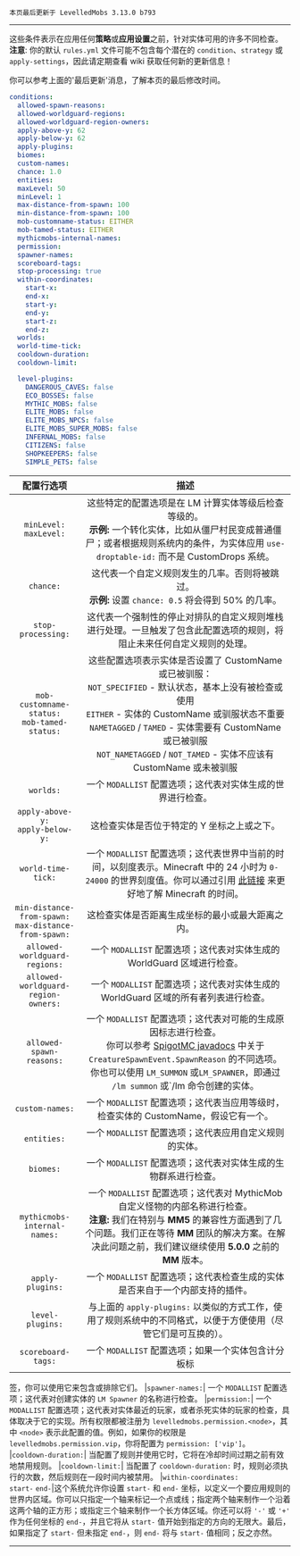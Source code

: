 ```
本页最后更新于 LevelledMobs 3.13.0 b793
```

---

这些条件表示在应用任何**策略**或**应用设置**之前，针对实体可用的许多不同检查。
**注意**: 你的默认 `rules.yml` 文件可能不包含每个潜在的 `condition`、`strategy` 或 `apply-settings`，因此请定期查看 wiki 获取任何新的更新信息！

你可以参考上面的'最后更新'消息，了解本页的最后修改时间。

```yml
conditions:
  allowed-spawn-reasons:
  allowed-worldguard-regions:
  allowed-worldguard-region-owners:
  apply-above-y: 62
  apply-below-y: 62
  apply-plugins:
  biomes:
  custom-names:
  chance: 1.0
  entities:
  maxLevel: 50
  minLevel: 1
  max-distance-from-spawn: 100
  min-distance-from-spawn: 100
  mob-customname-status: EITHER
  mob-tamed-status: EITHER
  mythicmobs-internal-names:
  permission:
  spawner-names:
  scoreboard-tags:
  stop-processing: true
  within-coordinates:
    start-x:
    end-x:
    start-y:
    end-y:
    start-z:
    end-z:
  worlds:
  world-time-tick:
  cooldown-duration:
  cooldown-limit:

  level-plugins:
    DANGEROUS_CAVES: false
    ECO_BOSSES: false
    MYTHIC_MOBS: false
    ELITE_MOBS: false
    ELITE_MOBS_NPCS: false
    ELITE_MOBS_SUPER_MOBS: false
    INFERNAL_MOBS: false
    CITIZENS: false
    SHOPKEEPERS: false
    SIMPLE_PETS: false
```

|                         配置行选项                         |                                                                                                                                                                        描述                                                                                                                                                                        |
| :--------------------------------------------------------: | :------------------------------------------------------------------------------------------------------------------------------------------------------------------------------------------------------------------------------------------------------------------------------------------------------------------------------------------------: |
|                `minLevel:`<br />`maxLevel:`                |                                                                          这些特定的配置选项是在 LM 计算实体等级后检查等级的。<br />**示例:** 一个转化实体，比如从僵尸村民变成普通僵尸；或者根据规则系统内的条件，为实体应用 `use-droptable-id:` 而不是 CustomDrops 系统。                                                                          |
|                         `chance:`                          |                                                                                                                       这代表一个自定义规则发生的几率。否则将被跳过。<br />**示例:** 设置 `chance: 0.5` 将会得到 50% 的几率。                                                                                                                       |
|                     `stop-processing:`                     |                                                                                                               这代表一个强制性的停止对排队的自定义规则堆栈进行处理。一旦触发了包含此配置选项的规则，将阻止未来任何自定义规则的处理。                                                                                                               |
|     `mob-customname-status:`<br />`mob-tamed-status:`      |                     这些配置选项表示实体是否设置了 CustomName 或已被驯服：<br />`NOT_SPECIFIED` - 默认状态，基本上没有被检查或使用<br />`EITHER` - 实体的 CustomName 或驯服状态不重要<br />`NAMETAGGED` / `TAMED` - 实体需要有 CustomName 或已被驯服<br />`NOT_NAMETAGGED` / `NOT_TAMED` - 实体不应该有 CustomName 或未被驯服                      |
|                         `worlds:`                          |                                                                                                                                            一个 `MODALLIST` 配置选项；这代表对实体生成的世界进行检查。                                                                                                                                             |
|           `apply-above-y:`<br />`apply-below-y:`           |                                                                                                                                                    这检查实体是否位于特定的 Y 坐标之上或之下。                                                                                                                                                     |
|                     `world-time-tick:`                     |                                                  一个 `MODALLIST` 配置选项；这代表世界中当前的时间，以刻度表示。Minecraft 中的 24 小时为 `0-24000` 的世界刻度值。你可以通过引用 [此链接](https://minecraft.fandom.com/wiki/Daylight_cycle#24-hour_Minecraft_day) 来更好地了解 Minecraft 的时间。                                                   |
| `min-distance-from-spawn:`<br />`max-distance-from-spawn:` |                                                                                                                                                  这检查实体是否距离生成坐标的最小或最大距离之内。                                                                                                                                                  |
|               `allowed-worldguard-regions:`                |                                                                                                                                      一个 `MODALLIST` 配置选项；这代表对实体生成的 WorldGuard 区域进行检查。                                                                                                                                       |
|            `allowed-worldguard-region-owners:`             |                                                                                                                                一个 `MODALLIST` 配置选项；这代表对实体生成的 WorldGuard 区域的所有者列表进行检查。                                                                                                                                 |
|                  `allowed-spawn-reasons:`                  | 一个 `MODALLIST` 配置选项；这代表对可能的生成原因标志进行检查。<br />你可以参考 [SpigotMC javadocs](https://hub.spigotmc.org/javadocs/bukkit/org/bukkit/event/entity/CreatureSpawnEvent.SpawnReason.html) 中关于 `CreatureSpawnEvent.SpawnReason` 的不同选项。你也可以使用 `LM_SUMMON` 或`LM_SPAWNER`，即通过 `/lm summon` 或`/lm 命令创建的实体。 |
|                      `custom-names:`                       |                                                                                                                                一个 `MODALLIST` 配置选项；这代表当应用等级时，检查实体的 CustomName，假设它有一个。                                                                                                                                |
|                        `entities:`                         |                                                                                                                                              一个 `MODALLIST` 配置选项；这代表应用自定义规则的实体。                                                                                                                                               |
|                         `biomes:`                          |                                                                                                                                          一个 `MODALLIST` 配置选项；这代表对实体生成的生物群系进行检查。                                                                                                                                           |
|                `mythicmobs-internal-names:`                |                                                 一个 `MODALLIST` 配置选项；这代表对 MythicMob 自定义怪物的内部名称进行检查。<br />**注意:** 我们在特别与 **MM5** 的兼容性方面遇到了几个问题。我们正在等待 **MM** 团队的解决方案。在解决此问题之前，我们建议继续使用 **5.0.0** 之前的 **MM** 版本。                                                 |
|                      `apply-plugins:`                      |                                                                                                                                   一个 `MODALLIST` 配置选项；这代表检查生成的实体是否来自于一个内部支持的插件。                                                                                                                                    |
|                      `level-plugins:`                      |                                                                                                                   与上面的 `apply-plugins:` 以类似的方式工作，使用了规则系统中的不同格式，以便于方便使用（尽管它们是可互换的）。                                                                                                                   |
|                     `scoreboard-tags:`                     |                                                                                                                                                一个 `MODALLIST` 配置选项；如果一个实体包含计分板标                                                                                                                                                 |

签，你可以使用它来包含或排除它们。
|`spawner-names:`| 一个 `MODALLIST` 配置选项；这代表对创建实体的 `LM Spawner` 的名称进行检查。
|`permission:`| 一个 `MODALLIST` 配置选项；这代表对实体最近的玩家，或者杀死实体的玩家的检查，具体取决于它的实现。所有权限都被注册为 `levelledmobs.permission.<node>`，其中 `<node>` 表示此配置的值。例如，如果你的权限是 `levelledmobs.permission.vip`，你将配置为 `permission: ['vip']`。
|`cooldown-duration:`| 当配置了规则并使用它时，它将在冷却时间过期之前有效地禁用规则。
|`cooldown-limit:`| 当配置了 `cooldown-duration:` 时，规则必须执行的次数，然后规则在一段时间内被禁用。
|`within-coordinates:`<br />`start-` `end-`|这个系统允许你设置 `start-` 和 `end-` 坐标，以定义一个要应用规则的世界内区域。你可以只指定一个轴来标记一个点或线；指定两个轴来制作一个沿着这两个轴的正方形；或指定三个轴来制作一个长方体区域。你还可以将 `'-'` 或 `'+'` 作为任何坐标的 `end-`，并且它将从 `start-` 值开始到指定的方向的无限大。最后，如果指定了 `start-` 但未指定 `end-`，则 `end-` 将与 `start-` 值相同；反之亦然。

---
